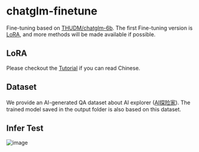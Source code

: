 # chatglm-finetune
Fine-tuning based on [THUDM/chatglm-6b](https://huggingface.co/THUDM/chatglm-6b). 
The first Fine-tuning version is [LoRA](https://arxiv.org/abs/2106.09685), and more methods will be made available if possible.

## LoRA
Please checkout the [Tutorial](https://aizpy.com/2023/03/30/chatglm-6b-lora/) if you can read Chinese.

## Dataset
We provide an AI-generated QA dataset about AI explorer ([AI探险家](https://aizpy.com/about/)). The trained model saved in the output folder is also based on this dataset.

## Infer Test
![image](https://user-images.githubusercontent.com/127382813/229401551-3819c3f5-0795-4927-b88e-8fc554cf5ed2.png)
